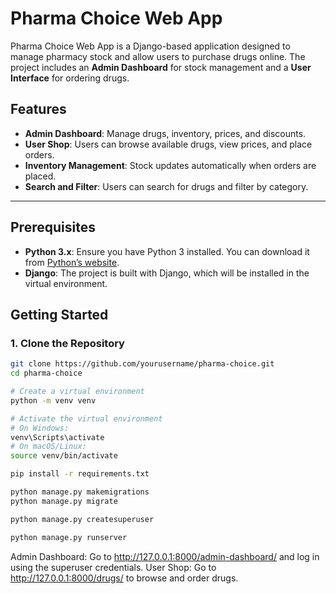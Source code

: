 # Pharma Choice Web App

Pharma Choice Web App is a Django-based application designed to manage pharmacy stock and allow users to purchase drugs online. The project includes an **Admin Dashboard** for stock management and a **User Interface** for ordering drugs.

## Features

- **Admin Dashboard**: Manage drugs, inventory, prices, and discounts.
- **User Shop**: Users can browse available drugs, view prices, and place orders.
- **Inventory Management**: Stock updates automatically when orders are placed.
- **Search and Filter**: Users can search for drugs and filter by category.

---

## Prerequisites

- **Python 3.x**: Ensure you have Python 3 installed. You can download it from [Python’s website](https://www.python.org/downloads/).
- **Django**: The project is built with Django, which will be installed in the virtual environment.

## Getting Started

### 1. Clone the Repository

```bash
git clone https://github.com/yourusername/pharma-choice.git
cd pharma-choice

# Create a virtual environment
python -m venv venv

# Activate the virtual environment
# On Windows:
venv\Scripts\activate
# On macOS/Linux:
source venv/bin/activate

pip install -r requirements.txt

python manage.py makemigrations
python manage.py migrate

python manage.py createsuperuser

python manage.py runserver
```

Admin Dashboard: Go to http://127.0.0.1:8000/admin-dashboard/ and log in using the superuser credentials.
User Shop: Go to http://127.0.0.1:8000/drugs/ to browse and order drugs.
